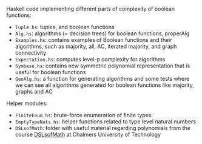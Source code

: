 Haskell code implementing different parts of complexity of boolean functions:

* `Tuple.hs`: tuples, and boolean functions
* `Alg.hs`: algorithms (= decision trees) for boolean functions, properAlg
* `Examples.hs`: contains examples of Boolean functions and their algorithms, such as majority, all, AC, iterated majority, and graph connectivity
* `Expectation.hs`: computes level-p complexity for algorithms
* `Symbase.hs`: contains new symmetric polynomial representation that is useful for boolean functions
* `GenAlg.hs`: a function for generating algorithms and some tests where we can see all algorithms generated for boolean functions like majority, graphs and AC

Helper modules:

* `FiniteEnum.hs`: brute-force enumeration of finite types
* `EmptyTypeNats.hs`: helper functions related to type level natural numbers
* `DSLsofMath`: folder with useful material regarding polynomials from the course [DSLsofMath](https://github.com/DSLsofMath/DSLsofMath) at Chalmers University of Technology


